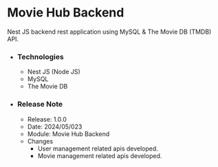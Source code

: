 # Movie Hub Backend
Nest JS backend rest application using MySQL &amp; The Movie DB (TMDB) API.

* ### Technologies
  * Nest JS (Node JS)
  * MySQL
  * The Movie DB
  
* ### Release Note
  * Release: 1.0.0
  * Date: 2024/05/023
  * Module: Movie Hub Backend
  * Changes
    * User management related apis developed.
    * Movie management related apis developed.
